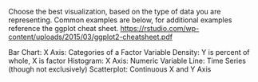 Choose the best visualization, based on the type of data you are representing. Common examples are below, for additional examples reference the ggplot cheat sheet. 
https://rstudio.com/wp-content/uploads/2015/03/ggplot2-cheatsheet.pdf

Bar Chart: X Axis: Categories of a Factor Variable 
Density: Y is percent of whole, X is factor 
Histogram: X Axis: Numeric Variable 
Line: Time Series (though not exclusively) 
Scatterplot: Continuous X and Y Axis 
